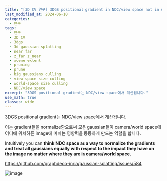 ```yaml
---
title: "[3D CV 연구] 3DGS positional gradient in NDC/view space not in world space"
last_modified_at: 2024-06-10
categories:
  - 연구
tags:
  - 연구
  - 3D CV
  - 3dgs
  - 3d gaussian splatting
  - near far
  - z_far z_near
  - scene extent
  - pruning
  - prune
  - big gaussians culling
  - view-space size culling
  - world-space size culling
  - NDC/view space
excerpt: "3DGS positional gradient는 NDC/view space에서 계산됩니다."
use_math: true
classes: wide
---
```


3DGS positional gradient는 NDC/view space에서 계산됩니다. 

이는 gradient들을 normalize함으로써 모든 gaussian들이 camera/world space에 어디에 위치하든 image에 미치는 영향력을 동등하게 만드는 역할을 합니다.

Intuitively you can **think NDC space as a way to normalize the gradients and treat all gaussians equally with respect to the impact they have on the
image no matter where they are in camera/world space.**

https://github.com/graphdeco-inria/gaussian-splatting/issues/584

![image](https://github.com/sandokim/sandokim.github.io/assets/74639652/0aad0eb8-4992-4e8d-a9c6-838ede51bc0f)


